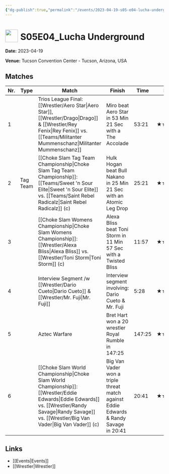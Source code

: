 ```yaml
---
{"dg-publish":true,"permalink":"/events/2023-04-19-s05-e04-lucha-underground/","title":"S05E04_Lucha Underground","noteIcon":""}
---
```



# <img src="https://github.com/CptSpaulding1980/choke-slam-wrestling/releases/download/images/ChokeSlam.png" width="40" style="vertical-align:bottom; margin-right:8px;">**S05E04_Lucha Underground**

**Date:** 2023-04-19

**Venue:** Tucson Convention Center - Tucson, Arizona, USA

## Matches

| Nr. | Type | Match | Finish | Time | Rating | Score |
|-----|------|-------|--------|------|--------|-------|
| 1 |  | Trios League Final: [[Wrestler/Aero Star\|Aero Star]], [[Wrestler/Drago\|Drago]] & [[Wrestler/Rey Fenix\|Rey Fenix]] vs. [[Teams/Militanter Mummenschanz\|Militanter Mummenschanz]] | Miro beat Aero Star in 53 Min 21 Sec with a The Accolade | 53:21 | ★★★★3/4 | 96 |
| 2 | Tag Team | [[Choke Slam Tag Team Championship\|Choke Slam Tag Team Championship]]: [[Teams/Sweet 'n Sour Elite\|Sweet 'n Sour Elite]] vs. [[Teams/Saint Rebel Radicalz\|Saint Rebel Radicalz]] (c) | Hulk Hogan beat Bull Nakano in 25 Min 21 Sec with an Atomic Leg Drop | 25:21 | ★★★★1/2 | 95 |
| 3 |  | [[Choke Slam Womens Championship\|Choke Slam Womens Championship]]: [[Wrestler/Alexa Bliss\|Alexa Bliss]] vs. [[Wrestler/Toni Storm\|Toni Storm]] (c) | Alexa Bliss beat Toni Storm in 11 Min 57 Sec with a Twisted Bliss | 11:57 | ★★★ | 71 |
| 4 |  | Interview Segment /w [[Wrestler/Dario Cueto\|Dario Cueto]] & [[Wrestler/Mr. Fuji\|Mr. Fuji]] | Interview segment involving: Dario Cueto & Mr. Fuji | 5:28 | ★★ | 60 |
| 5 |  | Aztec Warfare | Bret Hart won a 20 wrestler Royal Rumble in  147:25 | 147:25 | ★★★★★ | 100 |
| 6 |  | [[Choke Slam World Championship\|Choke Slam World Championship]]: [[Wrestler/Eddie Edwards\|Eddie Edwards]] vs. [[Wrestler/Randy Savage\|Randy Savage]] vs. [[Wrestler/Big Van Vader\|Big Van Vader]] (c) | Big Van Vader won a triple threat match against Eddie Edwards & Randy Savage in  20:41 | 20:41 | ★★★★1/2 | 95 |

## Links
- [[Events\|Events]]
- [[Wrestler\|Wrestler]]
